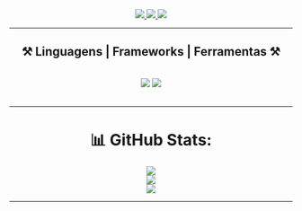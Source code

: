 <div align="center"> 
  <a href="mailto:nielvitorba@gmai.com">
    <img src="https://img.shields.io/badge/Gmail-333333?style=for-the-badge&logo=gmail&logoColor=red" />
  </a>
  <a href="https://www.linkedin.com/in/daniel-assis-09a295321/" target="_blank">
    <img src="https://img.shields.io/badge/LinkedIn-0077B5?style=for-the-badge&logo=linkedin&logoColor=white" target="_blank" />
  </a>
  <a href="https://nielassis.github.io" target="_blank">
     <img src="https://img.shields.io/badge/Portfolio-FF5722?style=for-the-badge&logo=todoist&logoColor=white" target="_blank" /> <!-- sqlite, safari, google-chrome are other good icon options -->
  </a>
</div>

 <hr/>
 
<h2 align="center">⚒️ Linguagens | Frameworks | Ferramentas ⚒️</h2>
<br/>
<div align="center">
    <img src="https://skillicons.dev/icons?i=javascript,vuejs,html,css,vscode,github,figma,tailwind,git" />
    <img src="https://skillicons.dev/icons?i=nodejs,python,typescript,express,c,nextjs,mysql,flask" /><br>
</div>

<br/>
<hr/>
<div align="center">
    
# 📊 GitHub Stats:
![](https://github-readme-stats.vercel.app/api?username=nielassis&theme=dark&hide_border=false&include_all_commits=false&count_private=false)<br/>
![](https://github-readme-streak-stats.herokuapp.com/?user=nielassis&theme=dark&hide_border=false)<br/>
![](https://github-readme-stats.vercel.app/api/top-langs/?username=nielassis&theme=dark&hide_border=false&include_all_commits=false&count_private=false&layout=compact)

---

</div>
